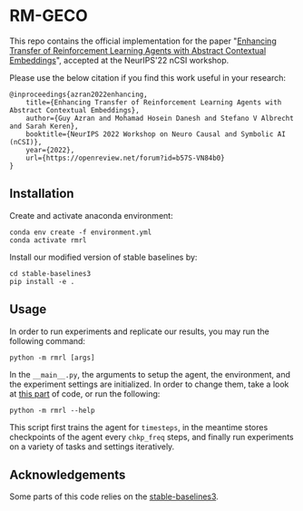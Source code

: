 # RM-GECO

This repo contains the official implementation for the paper "[Enhancing Transfer of Reinforcement Learning Agents with Abstract Contextual Embeddings](https://openreview.net/forum?id=b57S-VN84b0)", accepted at the NeurIPS'22 nCSI workshop.

Please use the below citation if you find this work useful in your research:
```
@inproceedings{azran2022enhancing,
    title={Enhancing Transfer of Reinforcement Learning Agents with Abstract Contextual Embeddings},
    author={Guy Azran and Mohamad Hosein Danesh and Stefano V Albrecht and Sarah Keren},
    booktitle={NeurIPS 2022 Workshop on Neuro Causal and Symbolic AI (nCSI)},
    year={2022},
    url={https://openreview.net/forum?id=b57S-VN84b0}
}
```

## Installation

Create and activate anaconda environment:
```shell
conda env create -f environment.yml
conda activate rmrl
```
Install our modified version of stable baselines by:
```shell
cd stable-baselines3
pip install -e .
```

## Usage

In order to run experiments and replicate our results, you may run the following command:
```shell
python -m rmrl [args]
```
In the `__main__.py`, the arguments to setup the agent, the environment, and the experiment settings are initialized. In order to change them, take a look at [this part](https://github.com/sarah-keren/RM-RL/blob/ncsi/rmrl/__main__.py#L202-L476) of code, or run the following:
```shell
python -m rmrl --help
```

This script first trains the agent for `timesteps`, in the meantime stores checkpoints of the agent every `chkp_freq` steps, and finally run experiments on a variety of tasks and settings iteratively.

## Acknowledgements

Some parts of this code relies on the [stable-baselines3](https://github.com/DLR-RM/stable-baselines3). 
